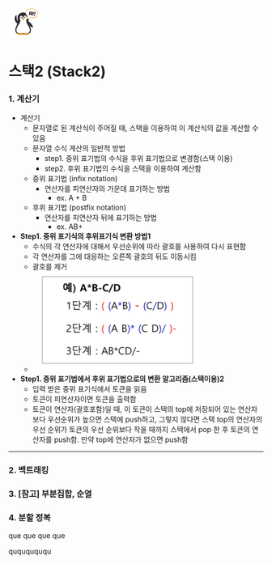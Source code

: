 ## ![펭귄](array_1.assets/펭귄.png)

# 스택2 (Stack2)



### 1. 계산기

* 계산기
  * 문자열로 된 계산식이 주어질 때, 스택을 이용하여 이 계산식의 값을 계산할 수 있음
  * 문자열 수식 계산의 일반적 방법
    * step1. 중위 표기법의 수식을 후위 표기법으로 변경함(스택 이용)
    * step2. 후위 표기법의 수식을 스택을 이용하여 계산함
  * 중위 표기법 (infix notation)
    * 연산자를 피연산자의 가운데 표기하는 방법
      * ex. A + B
  * 후위 표기법 (postfix notation)
    * 연산자를 피연산자 뒤에 표기하는 방법
      * ex. AB+
* **Step1. 중위 표기식의 후위표기식 변환 방법1**
  * 수식의 각 연산자에 대해서 우선순위에 따라 괄호를 사용하여 다시 표현함
  * 각 연산자를 그에 대응하는 오른쪽 괄호의 뒤도 이동시킴
  * 괄호를 제거
  * ![image-20220223222937503](stack2.assets/image-20220223222937503.png)
* **Step1. 중위 표기법에서 후위 표기법으로의 변환 알고리즘(스택이용)2**
  * 입력 받은 중위 표기식에서 토큰을 읽음
  * 토큰이 피연산자이면 토큰을 출력함
  * 토큰이 연산자(괄호포함)일 때, 이 토큰이 스택의 top에 저장되어 있는 연산자보다 우선순위가 높으면 스택에 push하고, 그렇지 않다면 스택 top의 연산자의 우선 순위가 토큰의 우선 순위보다 작을 때까지 스택에서 pop 한 후 토큰의 연산자를 push함. 만약 top에  연산자가 없으면 push함

---



### 2. 백트래킹

### 3. [참고] 부분집합, 순열

### 4. 분할 정복

que que que que



quququququ
